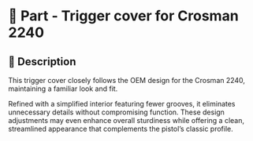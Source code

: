 # 🧩 Part - Trigger cover for Crosman 2240

## 🔧 Description

This trigger cover closely follows the OEM design for the Crosman 2240, maintaining a familiar look and fit.

Refined with a simplified interior featuring fewer grooves, it eliminates unnecessary details without compromising function. These design adjustments may even enhance overall sturdiness while offering a clean, streamlined appearance that complements the pistol’s classic profile.
